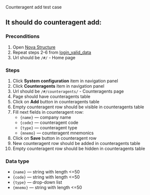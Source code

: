 Counteragent add test case

## It should do counteragent add:

### Preconditions

1. Open [Nova Structure]()
2. Repeat steps 2-6 from [login_valid_data](login_valid_data.md)
3. Url should be `/#/` - Home page

### Steps

1. Click **System configuration** item in navigation panel
2. Click **Counteragents** item in navigation panel
3. Url should be `/#/counteragents/` - Counteragents page
4. Page should have counteragents table
5. Click on **Add** button in counteragents table
6. Empty counteragent row should be visible in counteragents table
7. Fill next fields in counteragent row:
    * `{name}` — company name
    * `{code}` — counteragent code
    * `{type}` — counteragent type
    * `{mnemo}` — counteragent mnemonics
8. Click on **Save** button in counteragent row
9. New counteragent row should be added in counteragents table
10. Empty counteragent row should be hidden in counteragents table

### Data type

* `{name}` — string with length <=50
* `{code}` — string with length <=50
* `{type}` — drop-down list
* `{mnemo}` — string with length <=50